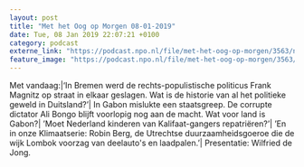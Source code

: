 ```yaml
---
layout: post
title: "Met het Oog op Morgen 08-01-2019"
date: Tue, 08 Jan 2019 22:07:21 +0100
category: podcast
externe_link: "https://podcast.npo.nl/file/met-het-oog-op-morgen/3563/nporadio1_met-het-oog-op-morgen_20190108_met-het-oog-op-morgen-08-01-2019_M6ZPLJ.mp3"
feature_image: "https://podcast.npo.nl/file/met-het-oog-op-morgen/3563/nporadio1_met-het-oog-op-morgen_20190108_met-het-oog-op-morgen-08-01-2019_M6ZPLJ.mp3"
---
```


Met vandaag:|‘In Bremen werd de rechts-populistische politicus Frank Magnitz op straat in elkaar geslagen. Wat is de historie van al het politieke geweld in Duitsland?’| In Gabon mislukte een staatsgreep. De corrupte dictator Ali Bongo blijft voorlopig nog aan de macht. Wat voor land is Gabon?| ’Moet Nederland kinderen van Kalifaat-gangers repatriëren?’| ’En in onze Klimaatserie: Robin Berg, de Utrechtse duurzaamheidsgoeroe die de wijk Lombok voorzag van deelauto's en laadpalen.’| Presentatie: Wilfried de Jong.
